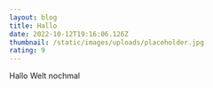 ```yaml
---
layout: blog
title: Hallo
date: 2022-10-12T19:16:06.126Z
thumbnail: /static/images/uploads/placeholder.jpg
rating: 9
---
```

H﻿allo Welt nochmal